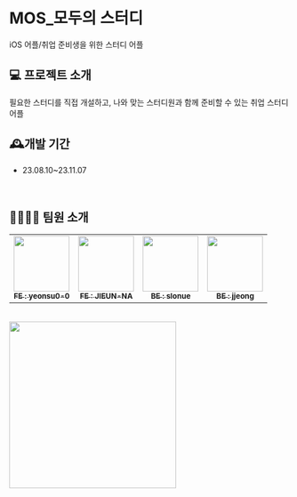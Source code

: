 # MOS_모두의 스터디
iOS 어플/취업 준비생을 위한 스터디 어플 
<br>

## 💻 프로젝트 소개 
필요한 스터디를 직접 개설하고, 나와 맞는 스터디원과 함께 준비할 수 있는 취업 스터디 어플
<br>

## 🕰️개발 기간
 * 23.08.10~23.11.07
<br>

## 👩‍👩‍👧‍👧 팀원 소개
<table>
  <tbody>
    <tr>
      <td align="center"><a href="https://github.com/yeonsu0-0"><img src="https://avatars.githubusercontent.com/u/107970815?v=4" width="100px;" alt=""/><br /><sub><b>FE : yeonsu0-0 </b></sub></a><br /></td>
      <td align="center"><a href="https://github.com/JIEUN-NA"><img src="https://avatars.githubusercontent.com/u/103167235?v=4" width="100px;" alt=""/><br /><sub><b>FE : JIEUN-NA </b></sub></a><br /></td>
      <td align="center"><a href="https://github.com/slonue"><img src="https://avatars.githubusercontent.com/u/127409712?s=400&u=c92bebb78844c99f5d8c009ebbd7a9e4e9d74905&v=4" width="100px;" alt=""/><br /><sub><b>BE : slonue </b></sub></a><br /></td>
      <td align="center"><a href="https://github.com/leejjeonghui"><img src="https://avatars.githubusercontent.com/u/109637866?v=4" width="100px;" alt=""/><br /><sub><b> BE : jjeong </b></sub></a><br /></td>
    </tr>
  </tbody>
</table>


<br>
<img src = "https://github.com/TEAM-MOS/MOS_total/assets/127409712/25166edc-c376-4b27-9619-c3aa45a68468.jpg" width="300" height="300">

